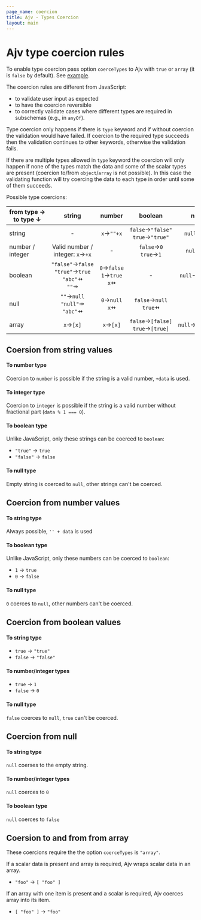 ```yaml
---
page_name: coercion
title: Ajv - Types Coercion
layout: main
---
```

# Ajv type coercion rules

To enable type coercion pass option `coerceTypes` to Ajv with `true` or `array` (it is `false` by default). See [example](/ajv#coercing-data-types).

The coercion rules are different from JavaScript:
- to validate user input as expected
- to have the coercion reversible
- to correctly validate cases where different types are required in subschemas (e.g., in `anyOf`).

Type coercion only happens if there is `type` keyword and if without coercion the validation would have failed. If coercion to the required type succeeds then the validation continues to other keywords, otherwise the validation fails.

If there are multiple types allowed in `type` keyword the coercion will only happen if none of the types match the data and some of the scalar types are present (coercion to/from `object`/`array` is not possible). In this case the validating function will try coercing the data to each type in order until some of them succeeds.

Possible type coercions:

|from&nbsp;type&nbsp;&rarr;<br>to&nbsp;type&nbsp;&darr;|string|number|boolean|null|array|
|---|:-:|:-:|:-:|:-:|:-:|
|string      |-|`x`&rarr;`""+x`|`false`&rarr;`"false"`<br>`true`&rarr;`"true"`|`null`&rarr;`""`|`[x]`&rarr;`x`|
|number /<br>integer|Valid number /<br>integer: `x`&rarr;`+x`<br>|-|`false`&rarr;`0`<br>`true`&rarr;`1`|`null`&rarr;`0`|`[x]`&rarr;`x`|
|boolean     |`"false"`&rarr;`false`<br>`"true"`&rarr;`true`<br>`"abc"`&#8696;<br>`""`&#8696;|`0`&rarr;`false`<br>`1`&rarr;`true`<br>`x`&#8696;|-|`null`&rarr;`false`|`[false]`&rarr;`false`<br>`[true]`&rarr;`true`|
|null        |`""`&rarr;`null`<br>`"null"`&#8696;<br>`"abc"`&#8696;|`0`&rarr;`null`<br>`x`&#8696;|`false`&rarr;`null`<br>`true`&#8696;|-|`[null]`&rarr;`null`|
|array       |`x`&rarr;`[x]`|`x`&rarr;`[x]`|`false`&rarr;`[false]`<br>`true`&rarr;`[true]`|`null`&rarr;`[null]`|-|


## Coersion from string values

#### To number type

Coercion to `number` is possible if the string is a valid number, `+data` is used.


#### To integer type

Coercion to `integer` is possible if the string is a valid number without fractional part (`data % 1 === 0`).


#### To boolean type

Unlike JavaScript, only these strings can be coerced to `boolean`:
- `"true"` -> `true`
- `"false"` -> `false`


#### To null type

Empty string is coerced to `null`, other strings can't be coerced.


## Coercion from number values

#### To string type

Always possible, `'' + data` is used


#### To boolean type

Unlike JavaScript, only these numbers can be coerced to `boolean`:
- `1` -> `true`
- `0` -> `false`


#### To null type

`0` coerces to `null`, other numbers can't be coerced.


## Coercion from boolean values

#### To string type

- `true` -> `"true"`
- `false` -> `"false"`


#### To number/integer types

- `true` -> `1`
- `false` -> `0`


#### To null type

`false` coerces to `null`, `true` can't be coerced.


## Coercion from null

#### To string type

`null` coerses to the empty string.


#### To number/integer types

`null` coerces to `0`


#### To boolean type

`null` coerces to `false`


## Coersion to and from from array

These coercions require the the option `coerceTypes` is `"array"`.

If a scalar data is present and array is required, Ajv wraps scalar data in an array.

- `"foo"` -> `[ "foo" ]`

If an array with one item is present and a scalar is required, Ajv coerces array into its item.

- `[ "foo" ]` -> `"foo"`
